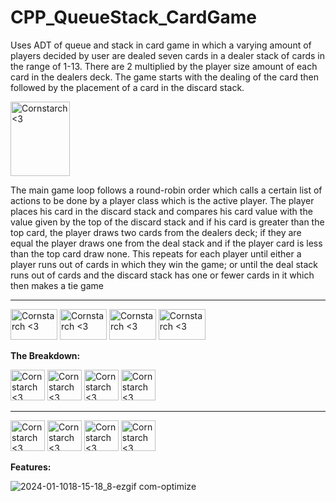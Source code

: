 # CPP_QueueStack_CardGame

Uses ADT of queue and stack in card game in which a varying amount of players 
decided by user are dealed seven cards in a dealer stack of cards in the range of 1-13.
There are 2 multiplied by the player size amount of each card in the dealers deck.
The game starts with the dealing of the card then followed by the placement of a card in the
discard stack.

<img src="https://github.com/Kingerthanu/CPP_QueueStack_CardGame/assets/76754592/cd552e57-2f81-493a-b581-84b373f06c02" alt="Cornstarch <3" width="95" height="119">

The main game loop follows a round-robin order which calls a certain list of actions to be
done by a player class which is the active player. The player places his card in the discard stack and
compares his card value with the value given by the top of the discard stack and if his card is 
greater than the top card, the player draws two cards from the dealers deck; if they are equal 
the player draws one from the deal stack and if the player card is less than the top card
draw none. This repeats for each player until either a player runs out of cards in which they win the
game; or until the deal stack runs out of cards and the discard stack has one or fewer cards in it
which then makes a tie game


----------------------------------------------
<img src="https://github.com/Kingerthanu/CPP_QueueStack_CardGame/assets/76754592/543acfe5-b48d-4375-ae77-95ec6efd8e4a" alt="Cornstarch <3" width="75" height="49"> <img src="https://github.com/Kingerthanu/CPP_QueueStack_CardGame/assets/76754592/543acfe5-b48d-4375-ae77-95ec6efd8e4a" alt="Cornstarch <3" width="75" height="49"> <img src="https://github.com/Kingerthanu/CPP_QueueStack_CardGame/assets/76754592/543acfe5-b48d-4375-ae77-95ec6efd8e4a" alt="Cornstarch <3" width="75" height="49"> <img src="https://github.com/Kingerthanu/CPP_QueueStack_CardGame/assets/76754592/543acfe5-b48d-4375-ae77-95ec6efd8e4a" alt="Cornstarch <3" width="75" height="49">


**The Breakdown:**



<img src="https://github.com/Kingerthanu/CPP_QueueStack_CardGame/assets/76754592/49f02be1-5e36-4e54-94d1-9aea0ed9b210" alt="Cornstarch <3" width="55" height="49"> <img src="https://github.com/Kingerthanu/CPP_QueueStack_CardGame/assets/76754592/49f02be1-5e36-4e54-94d1-9aea0ed9b210" alt="Cornstarch <3" width="55" height="49"> <img src="https://github.com/Kingerthanu/CPP_QueueStack_CardGame/assets/76754592/49f02be1-5e36-4e54-94d1-9aea0ed9b210" alt="Cornstarch <3" width="55" height="49"> <img src="https://github.com/Kingerthanu/CPP_QueueStack_CardGame/assets/76754592/49f02be1-5e36-4e54-94d1-9aea0ed9b210" alt="Cornstarch <3" width="55" height="49"> 


----------------------------------------------

<img src="https://github.com/Kingerthanu/CPP_QueueStack_CardGame/assets/76754592/67ac084b-f392-43dd-a1f6-74cc4ceeb4d7" alt="Cornstarch <3" width="55" height="49"> <img src="https://github.com/Kingerthanu/CPP_QueueStack_CardGame/assets/76754592/67ac084b-f392-43dd-a1f6-74cc4ceeb4d7" alt="Cornstarch <3" width="55" height="49"> <img src="https://github.com/Kingerthanu/CPP_QueueStack_CardGame/assets/76754592/67ac084b-f392-43dd-a1f6-74cc4ceeb4d7" alt="Cornstarch <3" width="55" height="49"> <img src="https://github.com/Kingerthanu/CPP_QueueStack_CardGame/assets/76754592/67ac084b-f392-43dd-a1f6-74cc4ceeb4d7" alt="Cornstarch <3" width="55" height="49"> 

**Features:**

![2024-01-1018-15-18_8-ezgif com-optimize](https://github.com/Kingerthanu/CPP_QueueStack_CardGame/assets/76754592/7e4d8f4a-ed06-4059-b40b-447b3f829fda)
